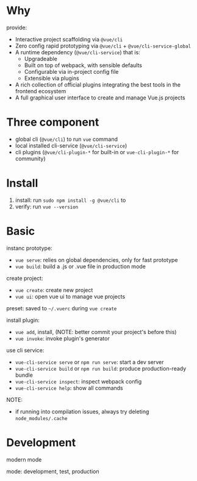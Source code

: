 # Why

provide:
- Interactive project scaffolding via `@vue/cli`
- Zero config rapid prototyping via `@vue/cli` + `@vue/cli-service-global`
- A runtime dependency (`@vue/cli-service`) that is:
    + Upgradeable
    + Built on top of webpack, with sensible defaults
    + Configurable via in-project config file
    + Extensible via plugins
- A rich collection of official plugins integrating the best tools in the frontend ecosystem
- A full graphical user interface to create and manage Vue.js projects

# Three component

- global cli (`@vue/cli`) to run `vue` command
- local installed cli-service (`@vue/cli-service`)
- cli plugins (`@vue/cli-plugin-*` for built-in or `vue-cli-plugin-*` for community)

# Install

1. install: run `sudo npm install -g @vue/cli` to
2. verify: run `vue --version`

# Basic

instanc prototype:
- `vue serve`: relies on global dependencies, only for fast prototype
- `vue build`: build a .js or .vue file in production mode

create project:
- `vue create`: create new project
- `vue ui`: open vue ui to manage vue projects

preset: saved to `~/.vuerc` during `vue create`

install plugin:
- `vue add`, install, (NOTE: better commit your project's before this)
- `vue invoke`: invoke plugin's generator

use cli service:
- `vue-cli-service serve` or `npm run serve`: start a dev server
- `vue-cli-service build` or `npm run build`: produce production-ready bundle
- `vue-cli-service inspect`: inspect webpack config
- `vue-cli-service help`: show all commands

NOTE:
- if running into compilation issues, always try deleting `node_modules/.cache`

# Development

modern mode

mode: development, test, production